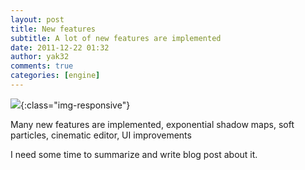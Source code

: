 ```yaml
---
layout: post
title: New features
subtitle: A lot of new features are implemented
date: 2011-12-22 01:32
author: yak32
comments: true
categories: [engine]
---
```

![](/blog/images/uploads/2011/12/glow_screen_village1.jpg){:class="img-responsive"}

Many new features are implemented, exponential shadow maps, soft particles, cinematic editor, UI improvements

I need some time to summarize and write blog post about it.
